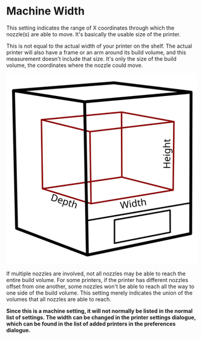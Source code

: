 Machine Width
====
This setting indicates the range of X coordinates through which the nozzle(s) are able to move. It's basically the usable size of the printer.

This is not equal to the actual width of your printer on the shelf. The actual printer will also have a frame or an arm around its build volume, and this measurement doesn't include that size. It's only the size of the build volume, the coordinates where the nozzle could move.

![The build volume dimensions](images/build_volume_dimensions.svg)

If multiple nozzles are involved, not all nozzles may be able to reach the entire build volume. For some printers, if the printer has different nozzles offset from one another, some nozzles won't be able to reach all the way to one side of the build volume. This setting merely indicates the union of the volumes that all nozzles are able to reach.

**Since this is a machine setting, it will not normally be listed in the normal list of settings. The width can be changed in the printer settings dialogue, which can be found in the list of added printers in the preferences dialogue.**